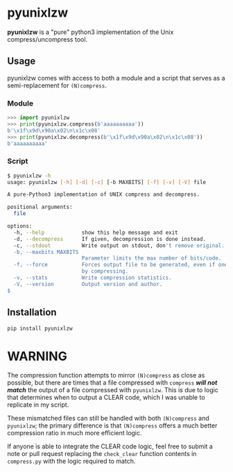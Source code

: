 # pyunixlzw
**pyunixlzw** is a "pure" python3 implementation of the Unix compress/uncompress tool.

## Usage
pyunixlzw comes with access to both a module and a script that serves as a semi-replacement for `(N)compress`.

### Module
```python
>>> import pyunixlzw
>>> print(pyunixlzw.compress(b'aaaaaaaaaa'))
b'\x1f\x9d\x90a\x02\n\x1c\x08'
>>> print(pyunixlzw.decompress(b'\x1f\x9d\x90a\x02\n\x1c\x08'))
b'aaaaaaaaaa'
```

### Script
```bash
$ pyunixlzw -h
usage: pyunixlzw [-h] [-d] [-c] [-b MAXBITS] [-f] [-v] [-V] file

A pure-Python3 implementation of UNIX compress and decompress.

positional arguments:
  file

options:
  -h, --help            show this help message and exit
  -d, --decompress      If given, decompression is done instead.
  -c, --stdout          Write output on stdout, don't remove original.
  -b, --maxbits MAXBITS
                        Parameter limits the max number of bits/code.
  -f, --force           Forces output file to be generated, even if one already exists, and even if no space is saved
                        by compressing.
  -v, --stats           Write compression statistics.
  -V, --version         Output version and author.
$ 
```

## Installation
```bash
pip install pyunixlzw
```

# WARNING
The compression function attempts to mirror `(N)compress` as close as possible, but there are times that a file compressed with `compress` ***will not match*** the output of a file compressed with `pyunixlzw`. This is due to logic that determines when to output a CLEAR code, which I was unable to replicate in my script. 

These mismatched files can still be handled with both `(N)compress` and `pyunixlzw`; the primary difference is that `(N)compress` offers a much better compression ratio in much more efficient logic. 

If anyone is able to integrate the CLEAR code logic, feel free to submit a note or pull request replacing the `check_clear` function contents in `compress.py` with the logic required to match. 
